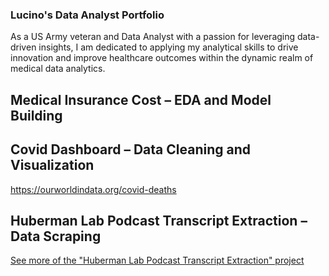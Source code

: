 ### Lucino's Data Analyst Portfolio

As a US Army veteran and Data Analyst with a passion for leveraging data-driven insights, I am dedicated to applying my analytical skills to drive innovation and improve healthcare outcomes within the dynamic realm of medical data analytics.



## Medical Insurance Cost – EDA and Model Building



## Covid Dashboard – Data Cleaning and Visualization
https://ourworldindata.org/covid-deaths



## Huberman Lab Podcast Transcript Extraction – Data Scraping


[See more of the "Huberman Lab Podcast Transcript Extraction" project](./Huberman_Lab_NLP.html)
